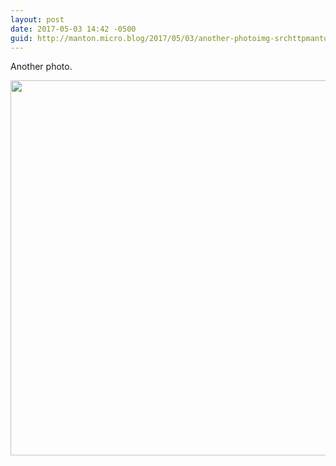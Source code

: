 ```yaml
---
layout: post
date: 2017-05-03 14:42 -0500
guid: http://manton.micro.blog/2017/05/03/another-photoimg-srchttpmantonmicrobloguploadsjpg.html
---
```

Another photo.

<img src="http://manton.micro.blog/uploads/2017/2524943013.jpg" width="600" height="600" style="height: auto" />
